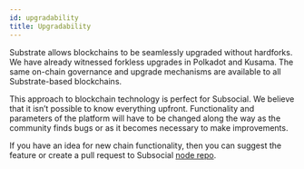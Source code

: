 ```yaml
---
id: upgradability
title: Upgradability
---
```


Substrate allows blockchains to be seamlessly upgraded without hardforks. We have already
witnessed forkless upgrades in Polkadot and Kusama. The same on-chain governance and
upgrade mechanisms are available to all Substrate-based blockchains.

This approach to blockchain technology is perfect for Subsocial. We believe that it isn’t possible
to know everything upfront. Functionality and parameters of the platform will have to be changed
along the way as the community finds bugs or as it becomes necessary to make improvements.

If you have an idea for new chain functionality, then you can suggest the feature 
or create a pull request to Subsocial [node repo](https://github.com/dappforce/subsocial-node).
